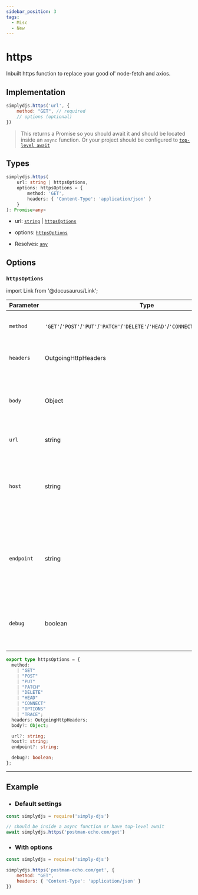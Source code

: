 ```yaml
---
sidebar_position: 3
tags:
  - Misc
  - New
---
```


# https

Inbuilt https function to replace your good ol' node-fetch and axios.

## Implementation
```js
simplydjs.https('url', {
    method: "GET", // required
    // options (optional)
})
```

> This returns a Promise so you should await it and should be located inside an `async` function. Or your project should be configured to [`top-level await`](https://developer.mozilla.org/en-US/docs/Web/JavaScript/Reference/Operators/await#top_level_await)

## Types
```ts
simplydjs.https(
	url: string | httpsOptions,
	options: httpsOptions = {
		method: 'GET',
		headers: { 'Content-Type': 'application/json' }
	}
): Promise<any>
```

- url: [`string`](https://developer.mozilla.org/en-US/docs/Web/JavaScript/Reference/Global_Objects/String) | [`httpsOptions`](#httpsoptions)
- options: [`httpsOptions`](#httpsoptions)


- Resolves: [`any`](https://www.typescriptlang.org/docs/handbook/2/everyday-types.html#any)


## Options

### `httpsOptions`


import Link from '@docusaurus/Link';

| Parameter | Type | Required | Default    | Description |
| --------- | ----- | -------- | -------- | ---------- |
| `method`   | <Link to="https://developer.mozilla.org/en-US/docs/Web/JavaScript/Reference/Global_Objects/String">`'GET'`/`'POST'`/`'PUT'`/`'PATCH'`/`'DELETE'`/`'HEAD'`/`'CONNECT'`/`'OPTIONS'`/`'TRACE'`</Link> | ❌  | "GET" | Provide a method to access the api |
| `headers`   | <Link to="https://developer.mozilla.org/en-US/docs/Web/HTTP/Headers">OutgoingHttpHeaders</Link> | ❌  | { 'Content-Type': 'application/json' } | The header of the request |
| `body`   | <Link to="https://developer.mozilla.org/en-US/docs/Web/JavaScript/Reference/Global_Objects/Object">Object</Link> | ❌  | _none_ | The body to send the request (cannot be used in 'GET' request) |
| `url`   | <Link to="https://developer.mozilla.org/en-US/docs/Web/JavaScript/Reference/Global_Objects/String">string</Link> | ❌  | _none_ | The url to do https request |
| `host`   | <Link to="https://developer.mozilla.org/en-US/docs/Web/JavaScript/Reference/Global_Objects/String">string</Link> | ❌  | _none_ | The host url of the website to do https request (do not use if you are using `url` option) |
| `endpoint`   | <Link to="https://developer.mozilla.org/en-US/docs/Web/JavaScript/Reference/Global_Objects/String">string</Link> | ❌  | _none_ | The endpoints of the website to do https request (do not use if you are using `url` option) |
| `debug` | <Link to="https://developer.mozilla.org/en-US/docs/Web/JavaScript/Reference/Global_Objects/Boolean">boolean</Link>       | ❌ | false  | console logs every data retreived. Easier to debug if any errors |

```ts
export type httpsOptions = {
  method:
    | "GET"
    | "POST"
    | "PUT"
    | "PATCH"
    | "DELETE"
    | "HEAD"
    | "CONNECT"
    | "OPTIONS"
    | "TRACE";
  headers: OutgoingHttpHeaders;
  body?: Object;

  url?: string;
  host?: string;
  endpoint?: string;

  debug?: boolean;
};
```

-----------------------

## Example

- ### Default settings


```js title="https.js"
const simplydjs = require('simply-djs')

// should be inside a async function or have top-level await
await simplydjs.https('postman-echo.com/get')
```

- ### With options

```js title="https.js"
const simplydjs = require('simply-djs')

simplydjs.https('postman-echo.com/get', {
    method: "GET",
    headers: { 'Content-Type': 'application/json' }
})
```